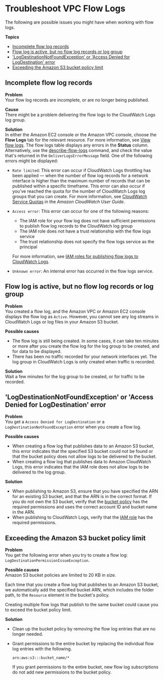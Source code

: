 # Troubleshoot VPC Flow Logs<a name="flow-logs-troubleshooting"></a>

The following are possible issues you might have when working with flow logs\.

**Topics**
+ [Incomplete flow log records](#flow-logs-troubleshooting-incomplete-records)
+ [Flow log is active, but no flow log records or log group](#flow-logs-troubleshooting-no-log-group)
+ ['LogDestinationNotFoundException' or 'Access Denied for LogDestination' error](#flow-logs-troubleshooting-not-found)
+ [Exceeding the Amazon S3 bucket policy limit](#flow-logs-troubleshooting-policy-limit)

## Incomplete flow log records<a name="flow-logs-troubleshooting-incomplete-records"></a>

**Problem**  
Your flow log records are incomplete, or are no longer being published\.

**Cause**  
There might be a problem delivering the flow logs to the CloudWatch Logs log group\.

**Solution**  
In either the Amazon EC2 console or the Amazon VPC console, choose the **Flow Logs** tab for the relevant resource\. For more information, see [View flow logs](working-with-flow-logs.md#view-flow-logs)\. The flow logs table displays any errors in the **Status** column\. Alternatively, use the [describe\-flow\-logs](https://docs.aws.amazon.com/cli/latest/reference/ec2/describe-flow-logs.html) command, and check the value that's returned in the `DeliverLogsErrorMessage` field\. One of the following errors might be displayed:
+ `Rate limited`: This error can occur if CloudWatch Logs throttling has been applied — when the number of flow log records for a network interface is higher than the maximum number of records that can be published within a specific timeframe\. This error can also occur if you've reached the quota for the number of CloudWatch Logs log groups that you can create\. For more information, see [CloudWatch Service Quotas](https://docs.aws.amazon.com/AmazonCloudWatch/latest/DeveloperGuide/cloudwatch_limits.html) in the *Amazon CloudWatch User Guide*\.
+ `Access error`: This error can occur for one of the following reasons:
  + The IAM role for your flow log does not have sufficient permissions to publish flow log records to the CloudWatch log group
  + The IAM role does not have a trust relationship with the flow logs service
  + The trust relationship does not specify the flow logs service as the principal

  For more information, see [IAM roles for publishing flow logs to CloudWatch Logs](flow-logs-cwl.md#flow-logs-iam)\.
+ `Unknown error`: An internal error has occurred in the flow logs service\. 

## Flow log is active, but no flow log records or log group<a name="flow-logs-troubleshooting-no-log-group"></a>

**Problem**  
You created a flow log, and the Amazon VPC or Amazon EC2 console displays the flow log as `Active`\. However, you cannot see any log streams in CloudWatch Logs or log files in your Amazon S3 bucket\.

**Possible causes**
+ The flow log is still being created\. In some cases, it can take ten minutes or more after you create the flow log for the log group to be created, and for data to be displayed\.
+ There has been no traffic recorded for your network interfaces yet\. The log group in CloudWatch Logs is only created when traffic is recorded\.

**Solution**  
Wait a few minutes for the log group to be created, or for traffic to be recorded\.

## 'LogDestinationNotFoundException' or 'Access Denied for LogDestination' error<a name="flow-logs-troubleshooting-not-found"></a>

**Problem**  
You get a `Access Denied for LogDestination` or a `LogDestinationNotFoundException` error when you create a flow log\.

**Possible causes**
+ When creating a flow log that publishes data to an Amazon S3 bucket, this error indicates that the specified S3 bucket could not be found or that the bucket policy does not allow logs to be delivered to the bucket\.
+ When creating a flow log that publishes data to Amazon CloudWatch Logs, this error indicates that the IAM role does not allow logs to be delivered to the log group\.

**Solution**
+ When publishing to Amazon S3, ensure that you have specified the ARN for an existing S3 bucket, and that the ARN is in the correct format\. If you do not own the S3 bucket, verify that the [bucket policy](flow-logs-s3.md#flow-logs-s3-permissions) has the required permissions and uses the correct account ID and bucket name in the ARN\.
+ When publishing to CloudWatch Logs, verify that the [IAM role](flow-logs-cwl.md#flow-logs-iam) has the required permissions\.

## Exceeding the Amazon S3 bucket policy limit<a name="flow-logs-troubleshooting-policy-limit"></a>

**Problem**  
You get the following error when you try to create a flow log: `LogDestinationPermissionIssueException`\.

**Possible causes**  
Amazon S3 bucket policies are limited to 20 KB in size\.

Each time that you create a flow log that publishes to an Amazon S3 bucket, we automatically add the specified bucket ARN, which includes the folder path, to the `Resource` element in the bucket's policy\.

Creating multiple flow logs that publish to the same bucket could cause you to exceed the bucket policy limit\.

**Solution**
+ Clean up the bucket policy by removing the flow log entries that are no longer needed\.
+ Grant permissions to the entire bucket by replacing the individual flow log entries with the following\.

  ```
  arn:aws:s3:::bucket_name/*
  ```

  If you grant permissions to the entire bucket, new flow log subscriptions do not add new permissions to the bucket policy\.